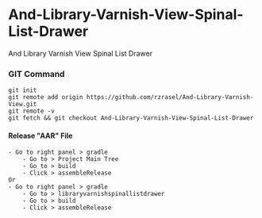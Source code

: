 # And-Library-Varnish-View-Spinal-List-Drawer
And Library Varnish View Spinal List Drawer

### GIT Command
```git_command
git init
git remote add origin https://github.com/rzrasel/And-Library-Varnish-View.git
git remote -v
git fetch && git checkout And-Library-Varnish-View-Spinal-List-Drawer
```

#### Release "AAR" File
```build_aar
- Go to right panel > gradle
    - Go to > Project Main Tree
    - Go to > build
    - Click > assembleRelease
Or
- Go to right panel > gradle
    - Go to > libraryvarnishspinallistdrawer
    - Go to > build
    - Click > assembleRelease
```